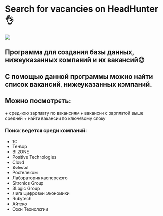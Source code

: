 <h1>Search for vacancies on HeadHunter👌</h1>
<img src="https://www.highamferrers-tc.gov.uk/images/1564363/large.jpg">
<h2>Программа для создания базы данных, нижеуказанных компаний и их вакансий😉</h2>
<h2>С помощью данной программы можно найти список вакансий, нижеуказанных компаний.</h2>
<h2>Можно посмотреть:</h2>
+ среднюю зарплату по вакансиям
+ вакансии с зарплатой выше средней
+ найти вакансии по ключевому слову
<h3>Поиск ведется среди компаний:</h3>

+ 1C
+ Тензор
+ BI.ZONE
+ Positive Technologies
+ Cloud
+ Selectel
+ Ростелеком
+ Лаборатория касперского
+ Sitronics Group
+ 3Logic Group
+ Лига Цифровой Экономики
+ Rubytech
+ Айтеко
+ Озон Технологии
